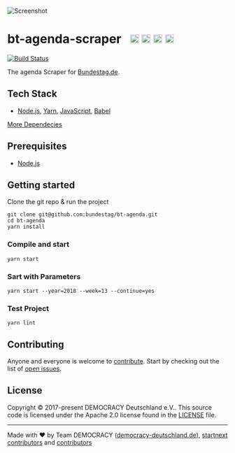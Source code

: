 ![Screenshot](https://github.com/demokratie-live/democracy-assets/blob/master/images/forfb2.png)

# bt-agenda-scraper &nbsp; <a href="https://github.com/kriasoft/nodejs-api-starter/stargazers" target="_blank"><img src="https://img.shields.io/github/stars/bundestag/bt-agenda.svg?style=social&label=Star&maxAge=3600" height="20"/></a> <a href="https://twitter.com/democracy_de" target="_blank"><img src="https://img.shields.io/twitter/follow/democracy_de.svg?style=social&label=Follow&maxAge=3600" height="20"/></a> <a href="https://www.facebook.com/democracygermany/" target="_blank"><img src="https://github.com/demokratie-live/democracy-assets/blob/master/docu/facebook.png" height="20"/></a> <a href="https://discord.gg/Pdu3ZEV" target="_blank"><img src="https://github.com/demokratie-live/democracy-assets/blob/master/docu/discord.png" height="20"/></a>

[![Build Status](https://travis-ci.org/bundestag/bt-agenda.svg?branch=master)](https://travis-ci.org/bundestag/bt-agenda)

The agenda Scraper for <a href="https://www.bundestag.de">Bundestag.de</a>.

## Tech Stack

* [Node.js][node], [Yarn][yarn], [JavaScript][js], [Babel][babel]

[More Dependecies](https://github.com/bundestag/bt-agenda/network/dependencies)

## Prerequisites

* [Node.js][node]

## Getting started

Clone the git repo & run the project

```
git clone git@github.com:bundestag/bt-agenda.git
cd bt-agenda
yarn install
```

### Compile and start

```
yarn start
```

### Sart with Parameters

```
yarn start --year=2018 --week=13 --continue=yes
```

### Test Project

```
yarn lint
```

## Contributing

Anyone and everyone is welcome to [contribute](CONTRIBUTING.md). Start by checking out the list of
[open issues](https://github.com/bundestag/bt-agenda/issues).

## License

Copyright © 2017-present DEMOCRACY Deutschland e.V.. This source code is licensed under the Apache 2.0 license found in the
[LICENSE](https://github.com/bundestag/bt-agenda/blob/master/LICENSE) file.

---

Made with ♥ by Team DEMOCRACY ([democracy-deutschland.de](https://www.democracy-deutschland.de)), [startnext contributors](https://www.startnext.com/democracy/unterstuetzer/) and [contributors](https://github.com/bundestag/bt-agenda/graphs/contributors)

[node]: https://nodejs.org
[yarn]: https://yarnpkg.com
[js]: https://developer.mozilla.org/docs/Web/JavaScript
[babel]: http://babeljs.io/
